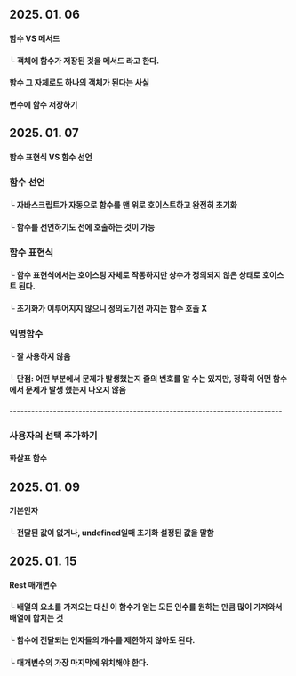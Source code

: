 ## 2025. 01. 06
#### 함수 VS 메서드
#### └ 객체에 함수가 저장된 것을 메서드 라고 한다.
#### 함수 그 자체로도 하나의 객체가 된다는 사실
#### 변수에 함수 저장하기

## 2025. 01. 07
#### 함수 표현식 VS 함수 선언
### 함수 선언
#### └ 자바스크립트가 자동으로 함수를 맨 위로 호이스트하고 완전히 초기화
#### └ 함수를 선언하기도 전에 호출하는 것이 가능
### 함수 표현식
#### └ 함수 표현식에서는 호이스팅 자체로 작동하지만 상수가 정의되지 않은 상태로 호이스트 된다.
#### └ 초기화가 이루어지지 않으니 정의도기전 까지는 함수 호출 X
### 익명함수
#### └ 잘 사용하지 않음
#### └ 단점: 어떤 부분에서 문제가 발생했는지 줄의 번호를 알 수는 있지만, 정확히 어떤 함수에서 문제가 발생 했는지 나오지 않음

#### ---------------------------------------------------------------------------
### 사용자의 선택 추가하기
#### 화살표 함수

## 2025. 01. 09
#### 기본인자
#### └ 전달된 값이 없거나, undefined일때 초기화 설정된 값을 말함

## 2025. 01. 15
#### Rest 매개변수
#### └ 배열의 요소를 가져오는 대신 이 함수가 얻는 모든 인수를 원하는 만큼 많이 가져와서 배열에 합치는 것
#### └ 함수에 전달되는 인자들의 개수를 제한하지 않아도 된다.
#### └ 매개변수의 가장 마지막에 위치해야 한다.